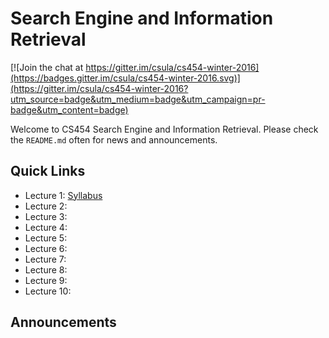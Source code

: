 # Search Engine and Information Retrieval

[![Join the chat at https://gitter.im/csula/cs454-winter-2016](https://badges.gitter.im/csula/cs454-winter-2016.svg)](https://gitter.im/csula/cs454-winter-2016?utm_source=badge&utm_medium=badge&utm_campaign=pr-badge&utm_content=badge)

Welcome to CS454 Search Engine and Information Retrieval. Please check the `README.md` often for news and announcements.

## Quick Links

* Lecture 1: [Syllabus](Syllabus.md)
* Lecture 2: 
* Lecture 3: 
* Lecture 4: 
* Lecture 5: 
* Lecture 6: 
* Lecture 7: 
* Lecture 8: 
* Lecture 9: 
* Lecture 10: 


## Announcements

